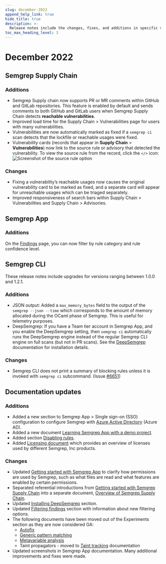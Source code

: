 ```yaml
---
slug: december-2022
append_help_link: true
hide_title: true
description: >-
  Release notes include the changes, fixes, and additions in specific versions of Semgrep.
toc_max_heading_level: 3
---
```


# December 2022

## Semgrep Supply Chain

### Additions

- Semgrep Supply chain now supports PR or MR comments within GitHub and GitLab repositories. This feature is enabled by default and sends comments to both GitHub and GitLab users when Semgrep Supply Chain detects **reachable vulnerabilities**.
- Improved load time for the Supply Chain > Vulnerabilities page for users with many vulnerabilities.
- Vulnerabilities are now automatically marked as fixed if a `semgrep ci` scan detects that the lockfile or reachable usages were fixed.
- Vulnerability cards (records that appear in **Supply Chain** > **Vulnerabilities**) now link to the source rule or advisory that detected the vulnerability. To view the source rule from the record, click the `</>` icon:
    ![Screenshot of the source rule option](/img/release-notes-see-source-rule.png)

### Changes

- Fixing a vulnerability’s reachable usages now causes the original vulnerability card to be marked as fixed, and a separate card will appear for unreachable usages which can be triaged separately.
- Improved responsiveness of search bars within Supply Chain > Vulnerabilities and Supply Chain > Advisories.

## Semgrep App

### Additions

On the [Findings](https://semgrep.dev/orgs/-/findings/) page, you can now filter by rule category and rule confidence level.

## Semgrep CLI

These release notes include upgrades for versions ranging between 1.0.0 and 1.2.1.

### Additions

- JSON output: Added a `max_memory_bytes` field to the output of the  `semgrep --json --time` which corresponds to the amount of memory allocated during the OCaml phase of Semgrep. This is useful for telemetry purposes.
- DeepSemgrep: If you have a Team tier account in Semgrep App, and you enable the DeepSemgrep setting, then `semgrep ci` automatically runs the DeepSemgrep engine instead of the regular Semgrep CLI engine on full scans (but not in PR scans). See the [DeepSemgrep](/semgrep-code/semgrep-pro-engine-intro/) documentation for installation details.

### Changes

- Semgrep CLI does not print a summary of blocking rules unless it is invoked with `semgrep ci` subcommand. (Issue [#6651](https://github.com/returntocorp/semgrep/pull/6651))

## Documentation updates

### Additions

- Added a new section to Semgrep App > Single sign-on (SSO) configuration to configure Semgrep with [Azure Active Directory](/semgrep-cloud-platform/sso/#setting-up-saml-sso-with-azure-active-directory) (Azure AD).
- Added a new document [Learning Semgrep App with a demo project](/semgrep-code/demo-project/).
- Added section [Disabling rules](/semgrep-code/rule-board/#disabling-rules).
- Added [Licensing document](/licensing/) which provides an overview of licenses used by different Semgrep, Inc products.

### Changes

- Updated [Getting started with Semgrep App](/semgrep-cloud-platform/getting-started/) to clarify how permissions are used by Semgrep, such as what files are read and what features are enabled by certain permissions.
- Separated referential introductions from [Getting started with Semgrep Supply Chain](/semgrep-supply-chain/getting-started/) into a separate document, [Overview of Semgrep Supply Chain](/semgrep-supply-chain/overview/).
- Updated [Installing DeepSemgrep](/semgrep-code/semgrep-pro-engine-intro/#installing-deepsemgrep) section.
- Updated [Filtering findings](/semgrep-code/findings/#filtering-findings) section with information about new filtering options.
- The following documents have been moved out of the Experiments section as they are now considered GA:
    - [Autofix](/writing-rules/autofix/)
    - [Generic pattern matching](/writing-rules/generic-pattern-matching/)
    - [Metavariable analysis](/writing-rules/metavariable-analysis/)
    - Taint propagators - moved to [Taint tracking](/writing-rules/data-flow/taint-mode/#propagators) documentation
- Updated screenshots in Semgrep App documentation. Many additional improvements and fixes were made.
